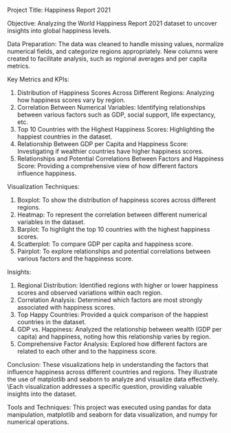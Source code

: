 Project Title: Happiness Report 2021

Objective: Analyzing the World Happiness Report 2021 dataset to uncover insights into global happiness levels.

Data Preparation:
The data was cleaned to handle missing values, normalize numerical fields, and categorize regions appropriately. 
New columns were created to facilitate analysis, such as regional averages and per capita metrics.

Key Metrics and KPIs:
1. Distribution of Happiness Scores Across Different Regions: Analyzing how happiness scores vary by region.
2. Correlation Between Numerical Variables: Identifying relationships between various factors such as GDP, social support, life expectancy, etc.
3. Top 10 Countries with the Highest Happiness Scores: Highlighting the happiest countries in the dataset.
4. Relationship Between GDP per Capita and Happiness Score: Investigating if wealthier countries have higher happiness scores.
5. Relationships and Potential Correlations Between Factors and Happiness Score: Providing a comprehensive view of how different factors influence happiness.

Visualization Techniques:
1. Boxplot: To show the distribution of happiness scores across different regions.
2. Heatmap: To represent the correlation between different numerical variables in the dataset.
3. Barplot: To highlight the top 10 countries with the highest happiness scores.
4. Scatterplot: To compare GDP per capita and happiness score.
5. Pairplot: To explore relationships and potential correlations between various factors and the happiness score.

Insights:
1. Regional Distribution: Identified regions with higher or lower happiness scores and observed variations within each region.
2. Correlation Analysis: Determined which factors are most strongly associated with happiness scores.
3. Top Happy Countries: Provided a quick comparison of the happiest countries in the dataset.
4. GDP vs. Happiness: Analyzed the relationship between wealth (GDP per capita) and happiness, noting how this relationship varies by region.
5. Comprehensive Factor Analysis: Explored how different factors are related to each other and to the happiness score.

Conclusion: These visualizations help in understanding the factors that influence happiness across different countries and regions. They illustrate the use of matplotlib
and seaborn to analyze and visualize data effectively. \Each visualization addresses a specific question, providing valuable insights into the dataset.

Tools and Techniques: This project was executed using pandas for data manipulation, matplotlib and seaborn for data visualization, and numpy for numerical operations.
